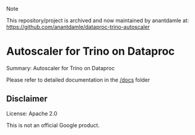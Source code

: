 > [!NOTE]
> This repository/project is archived and now maintained by anantdamle at: https://github.com/anantdamle/dataproc-trino-autoscaler

# Autoscaler for Trino on Dataproc

Summary: Autoscaler for Trino on Dataproc

Please refer to detailed documentation in the [/docs](/docs) folder

## Disclaimer

License: Apache 2.0

This is not an official Google product.
